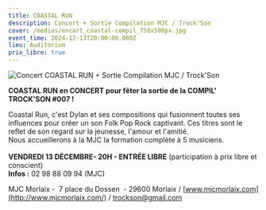 ```yaml
---
title: COASTAL RUN
description: Concert + Sortie Compilation MJC / Trock'Son
cover: /medias/encart_coastal-compil_750x500px.jpg
event_time: 2024-12-13T20:00:00.000Z
lieu: Auditorium
prix_libre: true
---
```

![Concert  COASTAL RUN + Sortie Compilation MJC / Trock'Son](/medias/page_coastal-compil_750px.jpg "Concert  COASTAL RUN + Sortie Compilation MJC / Trock'Son")

**COASTAL RUN en CONCERT pour fêter la sortie de la COMPIL' TROCK'SON #007 !**

Coastal Run, c'est Dylan et ses compositions qui fusionnent toutes ses influences pour créer un son Folk Pop Rock captivant. Ces titres sont le reflet de son regard sur la jeunesse, l'amour et l'amitié.\
Nous accueillerons à la MJC la formation complète à 5 musiciens.\
\
**VENDREDI 13 DÉCEMBRE- 20H - ENTRÉE LIBRE** (participation à prix libre et conscient)\
**Infos :** 02 98 88 09 94 (MJC)

MJC Morlaix -  7 place du Dossen  - 29600 Morlaix / [www.mjcmorlaix.com](http://www.mjcmorlaix.com/) / [trockson@gmail.com](mailto:trockson@gmail.com)